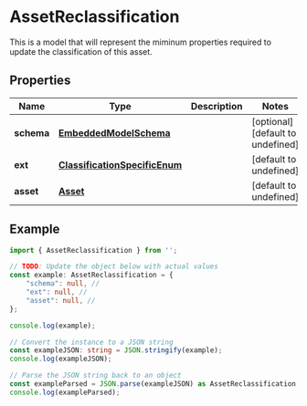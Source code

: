 
# AssetReclassification

This is a model that will represent the miminum properties required to update the classification of this asset.

## Properties

Name | Type | Description | Notes
------------ | ------------- | ------------- | -------------
**schema** | [**EmbeddedModelSchema**](EmbeddedModelSchema) |  | [optional] [default to undefined]
**ext** | [**ClassificationSpecificEnum**](ClassificationSpecificEnum) |  | [default to undefined]
**asset** | [**Asset**](Asset) |  | [default to undefined]

## Example

```typescript
import { AssetReclassification } from '';

// TODO: Update the object below with actual values
const example: AssetReclassification = {
    "schema": null, // 
    "ext": null, // 
    "asset": null, // 
};

console.log(example);

// Convert the instance to a JSON string
const exampleJSON: string = JSON.stringify(example);
console.log(exampleJSON);

// Parse the JSON string back to an object
const exampleParsed = JSON.parse(exampleJSON) as AssetReclassification;
console.log(exampleParsed);
```




